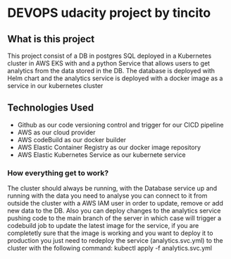 # DEVOPS udacity project by tincito

## What is this project

This project consist of a DB in postgres SQL deployed in a Kubernetes cluster in AWS EKS with and a python Service that allows users to get analytics from the data stored in the DB.
The database is deployed with Helm chart and the analytics service is deployed with a docker image as a service in our kubernetes cluster

## Technologies Used

- Github as our code versioning control and trigger for our CICD pipeline
- AWS as our cloud provider
- AWS codeBuild as our docker builder
- AWS Elastic Container Registry as our docker image repository
- AWS Elastic Kubernetes Service as our kubernete service

### How everything get to work?

The cluster should always be running, with the Database service up and running with the data you need to analyse you can connect to it from outside the cluster with a AWS IAM user in order to update, remove or add new data to the DB. Also you can deploy changes to the analytics service pushing code to the main branch of the server in which case will trigger a codebuild job to update the latest image for the service, if you are completetly sure that the image is working and you want to deploy it to production you just need to redeploy the service (analytics.svc.yml) to the cluster with the following command: kubectl apply -f analytics.svc.yml
